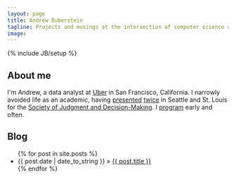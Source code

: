 ```yaml
---
layout: page
title: Andrew Duberstein
tagline: Projects and musings at the intersection of computer science and social science
image: 
---
```

{% include JB/setup %}

## About me
I'm Andrew, a data analyst at [Uber](https://www.uber.com/) in San Francisco, California.
I narrowly avoided life as an academic, having [presented]({{site.url}}/assets/poster1.pdf) [twice]({{site.url}}/assets/poster2.pdf) in Seattle and St. Louis for the [Society of Judgment and Decision-Making](http://www.sjdm.org/). I [program](http://www.github.com/ajduberstein) early and often.

## Blog

<ul class="posts">
  {% for post in site.posts %}
    <li><span>{{ post.date | date_to_string }}</span> &raquo; <a href="{{ BASE_PATH }}{{ post.url }}">{{ post.title }}</a></li>
  {% endfor %}
</ul>

